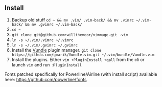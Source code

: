 
## Install

1. Backup old stuff `cd ~ && mv .vim/ .vim-back/ && mv .vimrc ~/.vim-back/ && mv .gvimrc ~/.vim-back/`
2. `cd ~`
3. `git clone git@github.com:willthemoor/vimmage.git .vim`
4. `ln -s ~/.vim/.vimrc ~/.vimrc`
5. `ln -s ~/.vim/.gvimrc ~/.gvimrc`
6. Install the [Vundle](https://github.com/gmarik/Vundle.vim) plugin manager. `git clone https://github.com/gmarik/Vundle.vim.git ~/.vim/bundle/Vundle.vim`
6. Install the plugins. Either  `vim +PluginInstall +qall` from the cli or launch `vim` and run `:PluginInstall`

Fonts patched specifically for Powerline/Airline (with install script) available here: https://github.com/powerline/fonts
